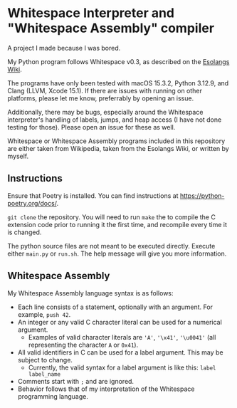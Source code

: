 # Whitespace Interpreter and "Whitespace Assembly" compiler

A project I made because I was bored.

My Python program follows Whitespace v0.3, as described on the [Esolangs Wiki](https://esolangs.org/wiki/Whitespace).

The programs have only been tested with macOS 15.3.2, Python 3.12.9, and Clang (LLVM, Xcode 15.1). If there are issues with running on other platforms, please let me know, preferrably by opening an issue.

Additionally, there may be bugs, especially around the Whitespace interpreter's handling of labels, jumps, and heap access (I have not done testing for those). Please open an issue for these as well.

Whitespace or Whitespace Assembly programs included in this repository are either taken from Wikipedia, taken from the Esolangs Wiki, or written by myself.

## Instructions

Ensure that Poetry is installed. You can find instructions at <https://python-poetry.org/docs/>.

`git clone` the repository. You will need to run `make` the to compile the C extension code prior to running it the first time, and recompile every time it is changed.

The python source files are not meant to be executed directly. Execute either `main.py` or `run.sh`. The help message will give you more information.

## Whitespace Assembly

My Whitespace Assembly language syntax is as follows:

- Each line consists of a statement, optionally with an argument. For example, `push 42`.
- An integer or any valid C character literal can be used for a numerical argument.
    - Examples of valid character literals are `'A'`, `'\x41'`, `'\u0041'` (all representing the character `A` or `0x41`).
- All valid identifiers in C can be used for a label argument. This may be subject to change.
    - Currently, the valid syntax for a label argument is like this: `label label_name`
- Comments start with `;` and are ignored.
- Behavior follows that of my interpretation of the Whitespace programming language.
